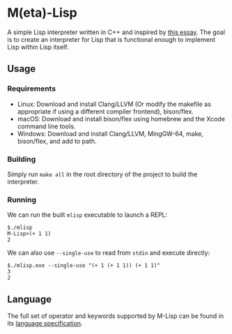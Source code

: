 # M(eta)-Lisp

A simple Lisp interpreter written in C++ and inspired by [this essay](http://www.michaelnielsen.org/ddi/lisp-as-the-maxwells-equations-of-software/). The goal is to create an interpreter for Lisp that is functional enough to implement Lisp within Lisp itself.

## Usage
### Requirements

* Linux:   Download and install Clang/LLVM (Or modify the makefile as appropriate if using a different compiler frontend), bison/flex.
* macOS:   Download and install bison/flex using homebrew and the Xcode command line tools.
* Windows: Download and install Clang/LLVM, MingGW-64, make, bison/flex, and add to path.

### Building

Simply run `make all` in the root directory of the project to build the interpreter.

### Running

We can run the built `mlisp` executable to launch a REPL:

```
$./mlisp
M-Lisp>(+ 1 1)
2
```

We can also use `--single-use` to read from `stdin` and execute directly:

```
$./mlisp.exe --single-use "(+ 1 (+ 1 1)) (+ 1 1)"
3
2
```

## Language

The full set of operator and keywords supported by M-Lisp can be found in its [language specification](language.md).





